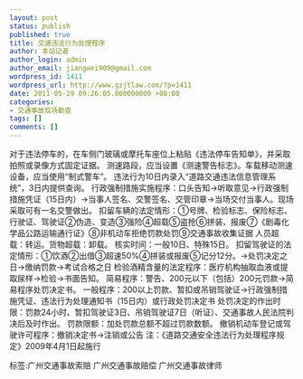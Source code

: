 ```yaml
---
layout: post
status: publish
published: true
title: 交通违法行为处理程序
author: 本站记者
author_login: admin
author_email: jiangwei909@gmail.com
wordpress_id: 1411
wordpress_url: http://www.gzjtlaw.com/?p=1411
date: 2011-05-29 09:26:05.000000000 +08:00
categories:
- 交通事故现场勘查
tags: []
comments: []
---
```

对于违法停车的，在车侧门玻璃或摩托车座位上粘贴《违法停车告知单》，并采取拍照或录像方式固定证据。 测速路段，应当设置《测速警告标志》。车载移动测速设备，应当使用&ldquo;制式警车&rdquo;。 违法行为10日内录入&ldquo;道路交通违法信息管理系统&rdquo;，3日内提供查询。 行政强制措施实施程序：口头告知&rarr;听取意见&rarr;行政强制措施凭证（15日内）&rarr;当事人签名、交警签名、交管印章&rarr;当场交付当事人。现场采取可有一名交警做出。 扣留车辆的法定情形：①号牌、检验标志、保险标志、行驶证、驾驶证②伪造、变造③强险④超载⑤盗抢⑥拼装、报废⑦《剧毒化学品公路运输通行证》⑧非机动车拒绝罚款处罚⑨交通事故收集证据 人员超载：转运。货物超载：卸载。 核实时间：一般10日、特殊15日。 扣留驾驶证的法定情形：①饮酒②出借③超速50%④拼装或报废⑤记分12分。&rarr;处罚决定之日&rarr;缴纳罚款&rarr;考试合格之日 检验酒精含量的法定程序：医疗机构抽取血液或提取尿样&rarr;检验&rarr;书面告知。 简易程序：警告、200元以下（包括）200元罚款&rarr;简易程序处罚决定书。 一般程序：200以上罚款、暂扣或吊销驾驶证&rarr;行政强制措施凭证、违法行为处理通知书（15日内）或行政处罚决定书 处罚决定的作出时限：罚款24小时、暂扣驾驶证3日、吊销驾驶证7日（听证）、交通事故人民法院判决后及时作出。 罚款限额：加处罚款总额不超过罚款数额。 撤销机动车登记或驾驶许可程序：撤销决定书&rarr;注销或公告 注：《道路交通安全违法行为处理程序规定》2009年4月1日起施行标签:广州交通事故索赔 广州交通事故赔偿 广州交通事故律师
